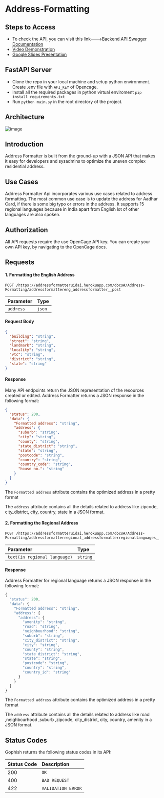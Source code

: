 # Address-Formatting

## Steps to Access
-  To check the API, you can visit this link--->[Backend API Swagger Documentation](https://addressformatteruidai.herokuapp.com/docs)
-  [Video Demonstration](https://drive.google.com/file/d/1W7t3_yy6i-Whm_kMqNL27vasFH5qVRfF/view?usp=sharing)
-  [Google Slides Presentation](https://docs.google.com/presentation/d/12xOHlllMnZzDm7Psc9FV188bEZRKF1FIRM8Ce2vzSe4/edit?usp=sharing)



## FastAPI Server
- Clone the repo in your local machine and setup python environment. Create .env file with `API_KEY` of Opencage.
- Install all the required packages in python virtual enviroment `pip install requirements.txt`
- Run `python main.py` in the root directory of the project.

## Architecture
![image](https://user-images.githubusercontent.com/60667917/139524901-0a25e1ba-6038-4600-8f88-ec42369715c8.png)



## Introduction

Address Formatter is built from the ground-up with a JSON API that makes it easy for developers and sysadmins to optimize the uneven complex residential address.


## Use Cases

Address Formatter Api incorporates various use cases related to address formatting. The most common use case is to update the address for Aadhar Card, if there is some big typo or errors in the address. It supports 15 regional languages because in India apart from English lot of other languages are also spoken.


## Authorization

All API requests require the use OpenCage API key. You can create your own API key, by navigating to the OpenCage docs.

## Requests

#### 1. Formatting the English Address
```http
POST /https://addressformatteruidai.herokuapp.com/docs#/Address-Formatting/addressformattereng_addressformatter__post
```

| Parameter | Type 
| :--- | :--- |
| `address` | `json` | 

#### Request Body
```json
{
  "building": "string",
  "street": "string",
  "landmark": "string",
  "locality": "string",
  "vtc": "string",
  "district": "string",
  "state": "string"
}
```

#### Response

Many API endpoints return the JSON representation of the resources created or edited. Address Formatter returns a JSON response in the following format:

```json
{
  "status": 200,
  "data": {
    "Formatted address": "string",
    "address": {
      "suburb": "string",
      "city": "string",
      "county": "string",
      "state_district": "string",
      "state": "string",
      "postcode": "string",
      "country": "string",
      "country_code": "string",
      "house no.": "string"
    }
  }
}
```

The `Formatted address` attribute contains the optimized address in a pretty format

The `address` attribute contains all the details related to address like  zipcode, city_district, city, country, state in a JSON format.


#### 2. Formatting the Regional Address

```http
POST /https://addressformatteruidai.herokuapp.com/docs#/Address-Formatting/addressformatterregional_addressformatterregionallanguages__post
```

| Parameter | Type 
| :--- | :--- |
| `text(in regional language)` | `string` | 

#### Response

Address Formatter for regional language returns a JSON response in the following format:

```javascript
{
  "status": 200,
  "data": {
    "Formatted address": "string",
    "address": {
      "address": {
        "amenity": "string",
        "road": "string",
        "neighbourhood": "string",
        "suburb": "string",
        "city_district": "string",
        "city": "string",
        "county": "string",
        "state_district": "string",
        "state": "string",
        "postcode": "string",
        "country": "string",
        "country_id": "string"
      }
    }
  }
}
```

The `Formatted address` attribute contains the optimized address in a pretty format

The `address` attribute contains all the details related to address like road ,neighbourhood ,suburb ,zipcode, city_district, city, country, amenity in a JSON format.

## Status Codes

Gophish returns the following status codes in its API:

| Status Code | Description |
| :--- | :--- |
| 200 | `OK` |
| 400 | `BAD REQUEST` |
| 422 | `VALIDATION ERROR` |

